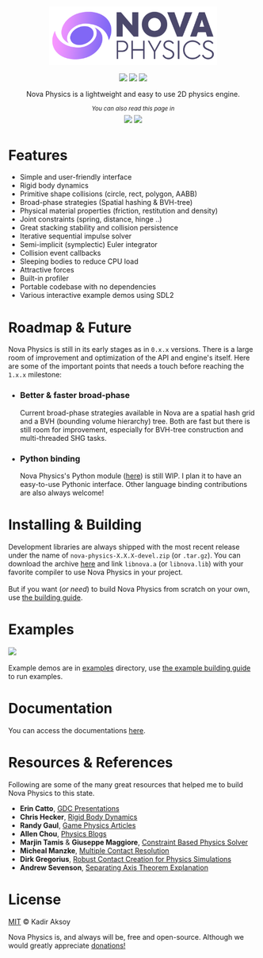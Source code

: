 <p align="center"><img src="https://raw.githubusercontent.com/kadir014/kadir014.github.io/master/assets/novaphysics.png" width=340></p>
<p align="center">
  <img src="https://img.shields.io/badge/license-MIT-blue.svg">
  <img src="https://img.shields.io/badge/version-0.7.0-yellow">
  <a href="https://app.codacy.com/gh/kadir014/nova-physics/dashboard?utm_source=gh&utm_medium=referral&utm_content=&utm_campaign=Badge_grade"><img src="https://app.codacy.com/project/badge/Grade/9556f3db17d54b288557d3b2e9dbf366"></a>
</p>
<p align="center">
Nova Physics is a lightweight and easy to use 2D physics engine.
</p>
<p align="center">
<sup><i>You can also read this page in</i></sub>
<br>
<img src="https://raw.githubusercontent.com/kadir014/nova-physics/main/docs/_static/flag_uk.png" width=30>
<a href="./docs/translations/README_tr.md"><img src="https://raw.githubusercontent.com/kadir014/nova-physics/main/docs/_static/flag_tr.png" width=30></a>
</p>



# Features
- Simple and user-friendly interface
- Rigid body dynamics
- Primitive shape collisions (circle, rect, polygon, AABB)
- Broad-phase strategies (Spatial hashing & BVH-tree)
- Physical material properties (friction, restitution and density)
- Joint constraints (spring, distance, hinge ..)
- Great stacking stability and collision persistence
- Iterative sequential impulse solver
- Semi-implicit (symplectic) Euler integrator
- Collision event callbacks
- Sleeping bodies to reduce CPU load
- Attractive forces
- Built-in profiler
- Portable codebase with no dependencies
- Various interactive example demos using SDL2



# Roadmap & Future
Nova Physics is still in its early stages as in `0.x.x` versions. There is a large room of improvement and optimization of the API and engine's itself. Here are some of the important points that needs a touch before reaching the `1.x.x` milestone:

- ### Better & faster broad-phase
  Current broad-phase strategies available in Nova are a spatial hash grid and a BVH (bounding volume hierarchy) tree. Both are fast but there is still room for improvement, especially for BVH-tree construction and multi-threaded SHG tasks.

- ### Python binding
  Nova Physics's Python module ([here](https://github.com/kadir014/nova-physics-python)) is still WIP. I plan it to have an easy-to-use Pythonic interface. Other language binding contributions are also always welcome!



# Installing & Building
Development libraries are always shipped with the most recent release under the name of `nova-physics-X.X.X-devel.zip` (or `.tar.gz`). You can download the archive [here](https://github.com/kadir014/nova-physics/releases) and link `libnova.a` (or `libnova.lib`) with your favorite compiler to use Nova Physics in your project.
<br><br>
But if you want (*or need*) to build Nova Physics from scratch on your own, use [the building guide](https://github.com/kadir014/nova-physics/blob/main/BUILDING.md#building-nova-physics-static-libraries).



# Examples

<img src="https://raw.githubusercontent.com/kadir014/nova-physics/main/examples/assets/examplegif.gif" width=400>

Example demos are in [examples](https://github.com/kadir014/nova-physics/blob/main/examples/) directory, use [the example building guide](https://github.com/kadir014/nova-physics/blob/main/BUILDING.md#running-nova-physics-example-demos) to run examples.



# Documentation
You can access the documentations [here](https://nova-physics.rtfd.io).



# Resources & References
Following are some of the many great resources that helped me to build Nova Physics to this state.
- **Erin Catto**, [GDC Presentations](https://box2d.org/publications/)
- **Chris Hecker**, [Rigid Body Dynamics](https://chrishecker.com/Rigid_Body_Dynamics)
- **Randy Gaul**, [Game Physics Articles](https://tutsplus.com/authors/randy-gaul)
- **Allen Chou**, [Physics Blogs](https://allenchou.net/category/physics/)
- **Marjin Tamis** & **Giuseppe Maggiore**, [Constraint Based Physics Solver](http://mft-spirit.nl/files/MTamis_ConstraintBasedPhysicsSolver.pdf)
- **Micheal Manzke**, [Multiple Contact Resolution](https://www.scss.tcd.ie/~manzkem/CS7057/cs7057-1516-10-MultipleContacts-mm.pdf)
- **Dirk Gregorius**, [Robust Contact Creation for Physics Simulations](http://media.steampowered.com/apps/valve/2015/DirkGregorius_Contacts.pdf)
- **Andrew Sevenson**, [Separating Axis Theorem Explanation](https://www.sevenson.com.au/programming/sat/)



# License
[MIT](LICENSE) © Kadir Aksoy

Nova Physics is, and always will be, free and open-source. Although we would greatly appreciate [donations!](https://www.buymeacoffee.com/kadir014)
